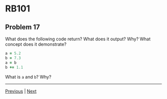 # RB101
## Problem 17

What does the following code return? What does it output? Why? What concept does it demonstrate?

```ruby
a = 5.2
b = 7.3
a = b
b += 1.1
```

What is `a` and `b`? Why?

---

[Previous](16.md) | [Next](18.md)
